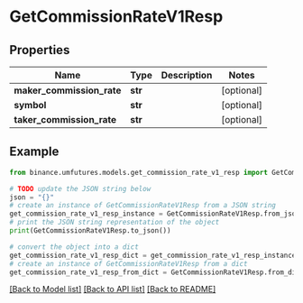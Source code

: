 # GetCommissionRateV1Resp


## Properties

Name | Type | Description | Notes
------------ | ------------- | ------------- | -------------
**maker_commission_rate** | **str** |  | [optional] 
**symbol** | **str** |  | [optional] 
**taker_commission_rate** | **str** |  | [optional] 

## Example

```python
from binance.umfutures.models.get_commission_rate_v1_resp import GetCommissionRateV1Resp

# TODO update the JSON string below
json = "{}"
# create an instance of GetCommissionRateV1Resp from a JSON string
get_commission_rate_v1_resp_instance = GetCommissionRateV1Resp.from_json(json)
# print the JSON string representation of the object
print(GetCommissionRateV1Resp.to_json())

# convert the object into a dict
get_commission_rate_v1_resp_dict = get_commission_rate_v1_resp_instance.to_dict()
# create an instance of GetCommissionRateV1Resp from a dict
get_commission_rate_v1_resp_from_dict = GetCommissionRateV1Resp.from_dict(get_commission_rate_v1_resp_dict)
```
[[Back to Model list]](../README.md#documentation-for-models) [[Back to API list]](../README.md#documentation-for-api-endpoints) [[Back to README]](../README.md)


